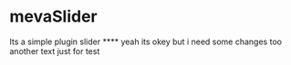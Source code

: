 # mevaSlider
Its a simple plugin slider **** 
yeah its okey but i need some changes too another text just for test
